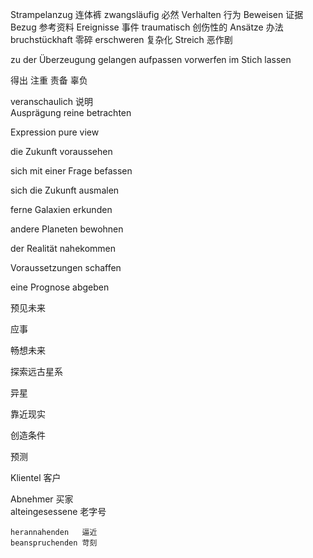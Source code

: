 Strampelanzug 连体裤 
zwangsläufig  必然
Verhalten 行为
Beweisen 证据
Bezug 参考资料
Ereignisse 事件
traumatisch 创伤性的
Ansätze 办法
bruchstückhaft 零碎 
erschweren 复杂化
Streich 恶作剧

zu der Überzeugung gelangen 
aufpassen
vorwerfen
im Stich lassen
  
  
得出 
注重
责备
辜负  

veranschaulich  说明  
Ausprägung
reine
betrachten
  
  Expression
pure
view  
  
  die Zukunft voraussehen

sich mit einer Frage befassen

sich die Zukunft ausmalen

ferne Galaxien erkunden

andere Planeten bewohnen

der Realität nahekommen

Voraussetzungen schaffen


  

eine Prognose abgeben  

  
  预见未来

应事

畅想未来

探索远古星系

异星

靠近现实

创造条件

预测  

Klientel 客户  

    
  Abnehmer 买家  
  alteingesessene 老字号  
  
    
    herannahenden   逼近  
    beanspruchenden 苛刻
  
